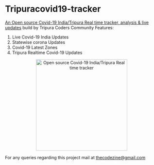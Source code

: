 # Tripuracovid19-tracker
<a href="https://thecodezine.com" rel="dofollow">An Open source Covid-19 India/Tripura Real time tracker, analysis &amp; live updates</a> build by Tripura Coders Community
Features:
1. Live Covid-19 India Updates
2. Statewise corona Updates
3. Covid-19 Latest Zones
4. Tripura Realtime Covid-19 Updates

<center><img src="https://www.thecodezine.com/covid19/pic2.png" alt=" Open source Covid-19 India/Tripura Real time tracker" width="300" height="300"></center>

For any queries regarding this project mail at thecodezine@gmail.com
